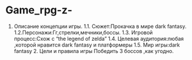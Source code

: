 # Game_rpg-z-
1. Описание концепции игры. 1.1. Сюжет:Прокачка в мире dark fantasy. 1.2.Персонажи:Гг,стрелки,мечники,боссы. 1.3. Игровой процесс:Схож с “the legend of zelda”  1.4. Целевая аудитория:любая ,которой нравится dark fantasy и платформеры 1.5. Мир игры:dark fantasy  2. Цели и правила игры Победить 3 боссов ,как угодно.
